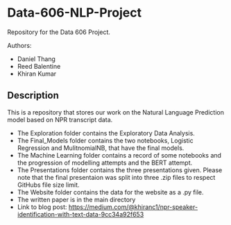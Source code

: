 # Data-606-NLP-Project
Repository for the Data 606 Project. 

Authors:
+ Daniel Thang 
+ Reed Balentine
+ Khiran Kumar
## Description
This is a repository that stores our work on the Natural Language Prediction model
based on NPR transcript data. 

- The Exploration folder contains the Exploratory Data Analysis.
- The Final_Models folder contains the two notebooks, Logistic Regression and MulitnomialNB,
that have the final models.
- The Machine Learning folder contains a record of some notebooks and the progression of
modelling attempts and the BERT attempt.
- The Presentations folder contains the three presentations given. Please note that
the final presentaion was split into three .zip files to respect GitHubs file
size limit.
- The Website folder contains the data for the website as a .py file.
- The written paper is in the main directory
- Link to blog post: https://medium.com/@khiranc1/npr-speaker-identification-with-text-data-9cc34a92f653
